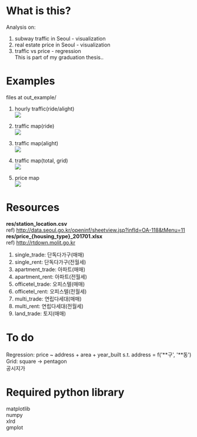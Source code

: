 # What is this?
Analysis on:  
1) subway traffic in Seoul - visualization
2) real estate price in Seoul - visualization
3) traffic vs price - regression  
This is part of my graduation thesis..  

# Examples
files at out_example/ 

1) hourly traffic(ride/alight)  
![](http://blog.trinitas.xyz/wp-content/uploads/2017/05/설입.png)

2) traffic map(ride)  
![](http://blog.trinitas.xyz/wp-content/uploads/2017/05/ride2.png)

3) traffic map(alight)  
![](http://blog.trinitas.xyz/wp-content/uploads/2017/05/alight2.png)

4) traffic map(total, grid)  
![](http://blog.trinitas.xyz/wp-content/uploads/2017/05/grid2.png)  

5) price map  
![](http://blog.trinitas.xyz/wp-content/uploads/2017/05/price2.png)  


# Resources  
**res/station_location.csv**  
ref) http://data.seoul.go.kr/openinf/sheetview.jsp?infId=OA-118&tMenu=11  
**res/price_{housing_type}_201701.xlsx**  
ref) http://rtdown.molit.go.kr  
1) single_trade: 단독다가구(매매)  
2) single_rent: 단독다가구(전월세)  
3) apartment_trade: 아파트(매매)  
4) apartment_rent: 아파트(전월세)   
5) officetel_trade: 오피스텔(매매)   
6) officetel_rent: 오피스텔(전월세)   
7) multi_trade: 연립다세대(매매)   
8) multi_rent: 연립다세대(전월세)   
9) land_trade: 토지(매매)   


# To do
Regression: price ~ address + area + year_built  s.t. address = f('**구', '**동')  
Grid: square -> pentagon  
공시지가  


# Required python library  
matplotlib  
numpy  
xlrd  
gmplot  
